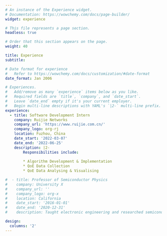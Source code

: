 ```yaml
---
# An instance of the Experience widget.
# Documentation: https://wowchemy.com/docs/page-builder/
widget: experience

# This file represents a page section.
headless: true

# Order that this section appears on the page.
weight: 40

title: Experience
subtitle:

# Date format for experience
#   Refer to https://wowchemy.com/docs/customization/#date-format
date_format: Jan 2006

# Experiences.
#   Add/remove as many `experience` items below as you like.
#   Required fields are `title`, `company`, and `date_start`.
#   Leave `date_end` empty if it's your current employer.
#   Begin multi-line descriptions with YAML's `|2-` multi-line prefix.
experience:
  - title: Software Development Intern
    company: Ruijie Networks
    company_url: 'https://www.ruijie.com.cn/'
    company_logo: org-rj
    location: Fuzhou, China
    date_start: '2022-03-07'
    date_end: '2022-06-25'
    description: |2-
        Responsibilities include:
        
        * Algorithm Development & Implementation
        * QoE Data Collection
        * QoE Data Analysing & Visualising

#  - title: Professor of Semiconductor Physics
#    company: University X
#    company_url: ''
#    company_logo: org-x
#    location: California
#    date_start: '2016-01-01'
#    date_end: '2020-12-31'
#    description: Taught electronic engineering and researched semiconductor physics.

design:
  columns: '2'
---
```

